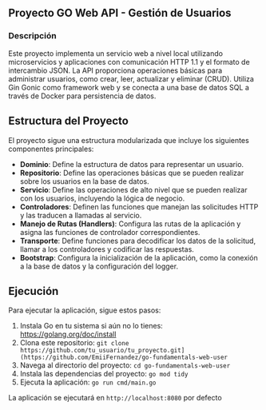 ## Proyecto GO Web API - Gestión de Usuarios

### Descripción
Este proyecto implementa un servicio web a nivel local utilizando microservicios y aplicaciones con comunicación HTTP 1.1 y el formato de intercambio JSON. La API proporciona operaciones básicas para administrar usuarios, como crear, leer, actualizar y eliminar (CRUD). Utiliza Gin Gonic como framework web y se conecta a una base de datos SQL a través de Docker para persistencia de datos.

## Estructura del Proyecto

El proyecto sigue una estructura modularizada que incluye los siguientes componentes principales:

- **Dominio**: Define la estructura de datos para representar un usuario.
- **Repositorio**: Define las operaciones básicas que se pueden realizar sobre los usuarios en la base de datos.
- **Servicio**: Define las operaciones de alto nivel que se pueden realizar con los usuarios, incluyendo la lógica de negocio.
- **Controladores**: Definen las funciones que manejan las solicitudes HTTP y las traducen a llamadas al servicio.
- **Manejo de Rutas (Handlers)**: Configura las rutas de la aplicación y asigna las funciones de controlador correspondientes.
- **Transporte**: Define funciones para decodificar los datos de la solicitud, llamar a los controladores y codificar las respuestas.
- **Bootstrap**: Configura la inicialización de la aplicación, como la conexión a la base de datos y la configuración del logger.

## Ejecución

Para ejecutar la aplicación, sigue estos pasos:

1. Instala Go en tu sistema si aún no lo tienes: https://golang.org/doc/install
2. Clona este repositorio: `git clone https://github.com/tu_usuario/tu_proyecto.git](https://github.com/EmiiFernandez/go-fundamentals-web-user`
3. Navega al directorio del proyecto: `cd go-fundamentals-web-user`
4. Instala las dependencias del proyecto: `go mod tidy`
5. Ejecuta la aplicación: `go run cmd/main.go`

La aplicación se ejecutará en `http://localhost:8080` por defecto
